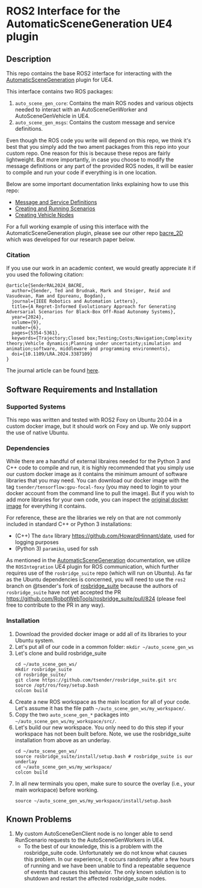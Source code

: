 # ROS2 Interface for the AutomaticSceneGeneration UE4 plugin

## Description

This repo contains the base ROS2 interface for interacting with the [AutomaticSceneGeneration](https://github.com/tsender/AutomaticSceneGeneration) plugin for UE4.

This interface contains two ROS packages:
1. `auto_scene_gen_core`: Contains the main ROS nodes and various objects needed to interact with an AutoSceneGenWorker and AutoSceneGenVehicle in UE4.
2. `auto_scene_gen_msgs`: Contains the custom message and service definitions.

Even though the ROS code you write will depend on this repo, we think it's best that you simply add the two ament packages from this repo into your custom repo. One reason for this is because these repos are fairly lightweight. But more importantly, in case you choose to modify the message definitions or any part of the provided ROS nodes, it will be easier to compile and run your code if everything is in one location.

Below are some important documentation links explaining how to use this repo:
- [Message and Service Definitions](documentation/msg_and_srv_reference.md)
- [Creating and Running Scenarios](documentation/creating_scenarios.md)
- [Creating Vehicle Nodes](documentation/creating_vehicle_nodes.md)

For a full working example of using this interface with the AutomaticSceneGeneration plugin, please see our other repo [bacre_2D](https://github.com/tsender/bacre_2D) which was developed for our research paper below.

### Citation

If you use our work in an academic context, we would greatly appreciate it if you used the following citation:

```
@article{SenderRAL2024_BACRE,
  author={Sender, Ted and Brudnak, Mark and Steiger, Reid and Vasudevan, Ram and Epureanu, Bogdan},
  journal={IEEE Robotics and Automation Letters}, 
  title={A Regret-Informed Evolutionary Approach for Generating Adversarial Scenarios for Black-Box Off-Road Autonomy Systems}, 
  year={2024},
  volume={9},
  number={6},
  pages={5354-5361},
  keywords={Trajectory;Closed box;Testing;Costs;Navigation;Complexity theory;Vehicle dynamics;Planning under uncertainty;simulation and animation;software, middleware and programming environments},
  doi={10.1109/LRA.2024.3387109}
}
```

The journal article can be found [here](https://ieeexplore.ieee.org/document/10496154).

## Software Requirements and Installation

### Supported Systems
This repo was written and tested with ROS2 Foxy on Ubuntu 20.04 in a custom docker image, but it should work on Foxy and up. We only support the use of native Ubuntu.

### Dependencies
While there are a handful of external libraires needed for the Python 3 and C++ code to compile and run, it is highly recommended that you simply use our custom docker image as it contains the minimum amount of software libraries that you may need. You can download our docker image with the tag `tsender/tensorflow:gpu-focal-foxy` (you may need to login to your docker account from the command line to pull the image). But if you wish to add more libraries for your own code, you can inspect the [original docker image](https://github.com/tsender/dockerfiles/blob/main/tensorflow_foxy/Dockerfile) for everything it contains.

For reference, these are the libraries we rely on that are not commonly included in standard C++ or Python 3 installations:
- (C++) The `date` library https://github.com/HowardHinnant/date, used for logging purposes
- (Python 3) `paramiko`, used for ssh

As mentioned in the [AutomaticSceneGeneration](https://github.com/tsender/AutomaticSceneGeneration) documentation, we utilize the `ROSIntegration` UE4 plugin for ROS communication, which further requires use of the `rosbridge_suite` repo (which will run on Ubuntu). As far as the Ubuntu dependencies is concerned, you will need to use the `ros2` branch on @tsender's fork of [rosbridge_suite](https://github.com/tsender/rosbridge_suite/tree/ros2) because the authors of `rosbridge_suite` have not yet accepted the PR https://github.com/RobotWebTools/rosbridge_suite/pull/824 (please feel free to contribute to the PR in any way).

### Installation

1. Download the provided docker image or add all of its libraries to your Ubuntu system.
2. Let's put all of our code in a common folder: `mkdir ~/auto_scene_gen_ws`
3. Let's clone and build rosbridge_suite
   ```
   cd ~/auto_scene_gen_ws/
   mkdir rosbridge_suite
   cd rosbridge_suite/
   git clone https://github.com/tsender/rosbridge_suite.git src
   source /opt/ros/foxy/setup.bash
   colcon build
   ```
3. Create a new ROS workspace as the main location for all of your code. Let's assume it has the file path `~/auto_scene_gen_ws/my_workspace/`.
4. Copy the two `auto_scene_gen_*` packages into `~/auto_scene_gen_ws/my_workspace/src/`.
5. Let's build our new workspace. You only need to do this step if your workspace has not been built before. Note, we use the rosbridge_suite installation from above as an underlay.
   ```
   cd ~/auto_scene_gen_ws/
   source rosbridge_suite/install/setup.bash # rosbridge_suite is our underlay
   cd ~/auto_scene_gen_ws/my_workspace/
   colcon build
   ```
6. In all new terminals you open, make sure to source the overlay (i.e., your main workspace) before working.
   ```
   source ~/auto_scene_gen_ws/my_workspace/install/setup.bash
   ```

## Known Problems

1. My custom AutoSceneGenClient node is no longer able to send RunScenario requests to the AutoSceneGenWorkers in UE4.
   - To the best of our knowledge, this is a problem with the rosbridge_suite code. Unfortunately we do not know what causes this problem. In our experience, it occurs randomly after a few hours of running and we have been unable to find a repeatable sequence of events that causes this behavior. The only known solution is to shutdown and restart the affected rosbridge_suite nodes.